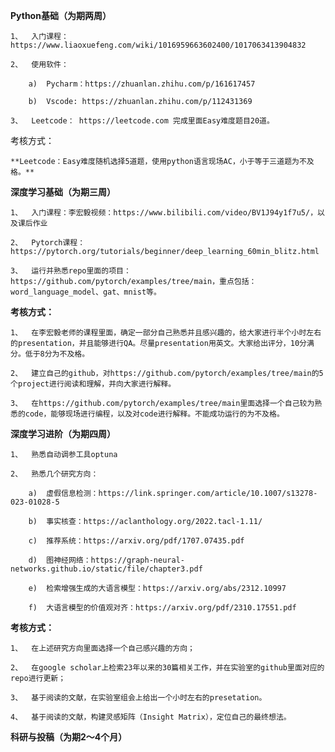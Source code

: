 **Python基础（为期两周）**

    1、	入门课程：https://www.liaoxuefeng.com/wiki/1016959663602400/1017063413904832

    2、	使用软件：

        a)	Pycharm：https://zhuanlan.zhihu.com/p/161617457

        b)	Vscode: https://zhuanlan.zhihu.com/p/112431369

    3、	Leetcode： https://leetcode.com 完成里面Easy难度题目20道。


考核方式：

    **Leetcode：Easy难度随机选择5道题，使用python语言现场AC，小于等于三道题为不及格。**




**深度学习基础（为期三周）**

    1、	入门课程：李宏毅视频：https://www.bilibili.com/video/BV1J94y1f7u5/，以及课后作业

    2、	Pytorch课程：https://pytorch.org/tutorials/beginner/deep_learning_60min_blitz.html

    3、	运行并熟悉repo里面的项目：https://github.com/pytorch/examples/tree/main，重点包括：word_language_model、gat、mnist等。 

**考核方式：**

    1、	在李宏毅老师的课程里面，确定一部分自己熟悉并且感兴趣的，给大家进行半个小时左右的presentation，并且能够进行QA。尽量presentation用英文。大家给出评分，10分满分。低于8分为不及格。

    2、	建立自己的github，对https://github.com/pytorch/examples/tree/main的5个project进行阅读和理解，并向大家进行解释。

    3、	在https://github.com/pytorch/examples/tree/main里面选择一个自己较为熟悉的code，能够现场进行编程，以及对code进行解释。不能成功运行的为不及格。


**深度学习进阶（为期四周）**

    1、	熟悉自动调参工具optuna

    2、	熟悉几个研究方向：

        a)	虚假信息检测：https://link.springer.com/article/10.1007/s13278-023-01028-5

        b)	事实核查：https://aclanthology.org/2022.tacl-1.11/

        c)	推荐系统：https://arxiv.org/pdf/1707.07435.pdf

        d)	图神经网络：https://graph-neural-networks.github.io/static/file/chapter3.pdf 

        e)	检索增强生成的大语言模型：https://arxiv.org/abs/2312.10997 

        f)	大语言模型的价值观对齐：https://arxiv.org/pdf/2310.17551.pdf 


**考核方式：**

    1、	在上述研究方向里面选择一个自己感兴趣的方向；

    2、	在google scholar上检索23年以来的30篇相关工作，并在实验室的github里面对应的repo进行更新；

    3、	基于阅读的文献，在实验室组会上给出一个小时左右的presetation。

    4、	基于阅读的文献，构建灵感矩阵（Insight Matrix），定位自己的最终想法。

**科研与投稿（为期2～4个月）**


